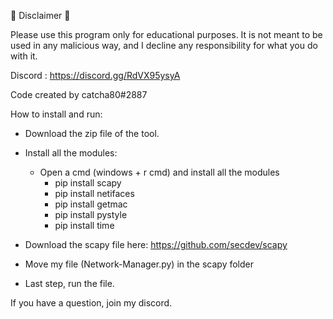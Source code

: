📌 Disclaimer 📌

Please use this program only for educational purposes. It is not meant to be used in any malicious way, and I decline any responsibility for what you do with it.

Discord : https://discord.gg/RdVX95ysyA

Code created by catcha80#2887



How to install and run:

- Download the zip file of the tool.
- Install all the modules:
    - Open a cmd (windows + r cmd) and install all the modules
        - pip install scapy
        - pip install netifaces
        - pip install getmac
        - pip install pystyle
        - pip install time
    
- Download the scapy file here: https://github.com/secdev/scapy
- Move my file (Network-Manager.py) in the scapy folder

- Last step, run the file.


If you have a question, join my discord.
    
